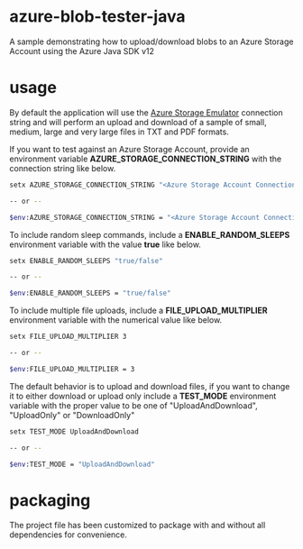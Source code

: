 # azure-blob-tester-java
A sample demonstrating how to upload/download blobs to an Azure Storage Account using the Azure Java SDK v12

# usage
By default the application will use the [Azure Storage Emulator](https://docs.microsoft.com/en-us/azure/storage/common/storage-use-emulator) connection string and will perform an upload and download of a sample of small, medium, large and very large files in TXT and PDF formats.

If you want to test against an Azure Storage Account, provide an environment variable **AZURE_STORAGE_CONNECTION_STRING** with the connection string like below.

```bash
setx AZURE_STORAGE_CONNECTION_STRING "<Azure Storage Account Connection String>"

-- or --

$env:AZURE_STORAGE_CONNECTION_STRING = "<Azure Storage Account Connection String>"
```

To include random sleep commands, include a **ENABLE_RANDOM_SLEEPS** environment variable with the value **true** like below.

```bash
setx ENABLE_RANDOM_SLEEPS "true/false"

-- or --

$env:ENABLE_RANDOM_SLEEPS = "true/false"
```

To include multiple file uploads, include a **FILE_UPLOAD_MULTIPLIER** environment variable with the numerical value like below.

```bash
setx FILE_UPLOAD_MULTIPLIER 3

-- or --

$env:FILE_UPLOAD_MULTIPLIER = 3
```

The default behavior is to upload and download files, if you want to change it to either download or upload only include a **TEST_MODE** environment variable with the proper value to be one of "UploadAndDownload", "UploadOnly" or "DownloadOnly"

```bash
setx TEST_MODE UploadAndDownload

-- or --

$env:TEST_MODE = "UploadAndDownload"
```

# packaging
The project file has been customized to package with and without all dependencies for convenience.